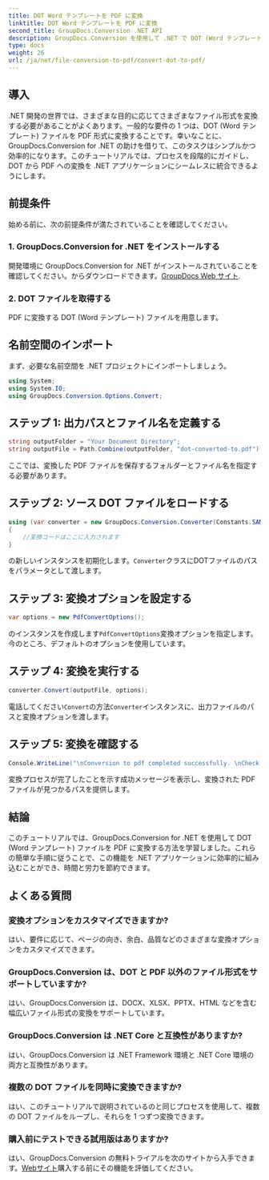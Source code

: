 ```yaml
---
title: DOT Word テンプレートを PDF に変換
linktitle: DOT Word テンプレートを PDF に変換
second_title: GroupDocs.Conversion .NET API
description: GroupDocs.Conversion を使用して .NET で DOT (Word テンプレート) ファイルを PDF に簡単に変換し、アプリケーションにシームレスに統合する方法を学びます。
type: docs
weight: 26
url: /ja/net/file-conversion-to-pdf/convert-dot-to-pdf/
---
```

## 導入
.NET 開発の世界では、さまざまな目的に応じてさまざまなファイル形式を変換する必要があることがよくあります。一般的な要件の 1 つは、DOT (Word テンプレート) ファイルを PDF 形式に変換することです。幸いなことに、GroupDocs.Conversion for .NET の助けを借りて、このタスクはシンプルかつ効率的になります。このチュートリアルでは、プロセスを段階的にガイドし、DOT から PDF への変換を .NET アプリケーションにシームレスに統合できるようにします。
## 前提条件
始める前に、次の前提条件が満たされていることを確認してください。
### 1. GroupDocs.Conversion for .NET をインストールする
開発環境に GroupDocs.Conversion for .NET がインストールされていることを確認してください。からダウンロードできます。[GroupDocs Web サイト](https://releases.groupdocs.com/conversion/net/).
### 2. DOT ファイルを取得する
PDF に変換する DOT (Word テンプレート) ファイルを用意します。

## 名前空間のインポート
まず、必要な名前空間を .NET プロジェクトにインポートしましょう。
```csharp
using System;
using System.IO;
using GroupDocs.Conversion.Options.Convert;
```
## ステップ 1: 出力パスとファイル名を定義する
```csharp
string outputFolder = "Your Document Directory";
string outputFile = Path.Combine(outputFolder, "dot-converted-to.pdf");
```
ここでは、変換した PDF ファイルを保存するフォルダーとファイル名を指定する必要があります。
## ステップ 2: ソース DOT ファイルをロードする
```csharp
using (var converter = new GroupDocs.Conversion.Converter(Constants.SAMPLE_DOT))
{
    //変換コードはここに入力されます
}
```
の新しいインスタンスを初期化します。`Converter`クラスにDOTファイルのパスをパラメータとして渡します。
## ステップ 3: 変換オプションを設定する
```csharp
var options = new PdfConvertOptions();
```
のインスタンスを作成します`PdfConvertOptions`変換オプションを指定します。今のところ、デフォルトのオプションを使用しています。
## ステップ 4: 変換を実行する
```csharp
converter.Convert(outputFile, options);
```
電話してください`Convert`の方法`Converter`インスタンスに、出力ファイルのパスと変換オプションを渡します。
## ステップ 5: 変換を確認する
```csharp
Console.WriteLine("\nConversion to pdf completed successfully. \nCheck output in {0}", outputFolder);
```
変換プロセスが完了したことを示す成功メッセージを表示し、変換された PDF ファイルが見つかるパスを提供します。

## 結論
このチュートリアルでは、GroupDocs.Conversion for .NET を使用して DOT (Word テンプレート) ファイルを PDF に変換する方法を学習しました。これらの簡単な手順に従うことで、この機能を .NET アプリケーションに効率的に組み込むことができ、時間と労力を節約できます。
## よくある質問
### 変換オプションをカスタマイズできますか?
はい、要件に応じて、ページの向き、余白、品質などのさまざまな変換オプションをカスタマイズできます。
### GroupDocs.Conversion は、DOT と PDF 以外のファイル形式をサポートしていますか?
はい、GroupDocs.Conversion は、DOCX、XLSX、PPTX、HTML などを含む幅広いファイル形式の変換をサポートしています。
### GroupDocs.Conversion は .NET Core と互換性がありますか?
はい、GroupDocs.Conversion は .NET Framework 環境と .NET Core 環境の両方と互換性があります。
### 複数の DOT ファイルを同時に変換できますか?
はい、このチュートリアルで説明されているのと同じプロセスを使用して、複数の DOT ファイルをループし、それらを 1 つずつ変換できます。
### 購入前にテストできる試用版はありますか?
はい、GroupDocs.Conversion の無料トライアルを次のサイトから入手できます。[Webサイト](https://releases.groupdocs.com/)購入する前にその機能を評価してください。